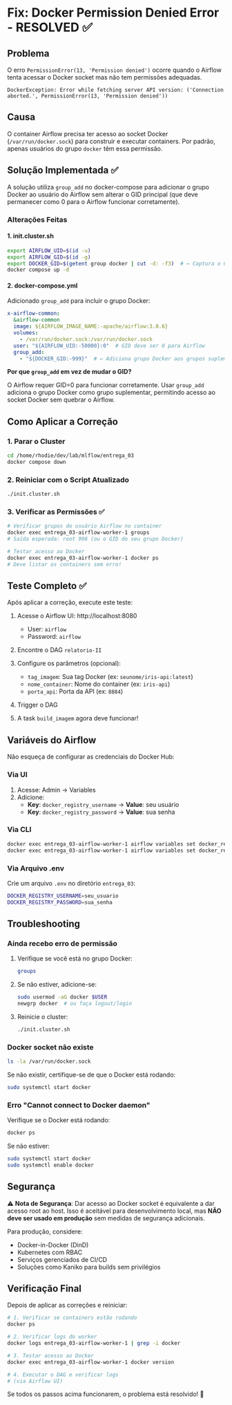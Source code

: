 # Fix: Docker Permission Denied Error - RESOLVED ✅

## Problema

O erro `PermissionError(13, 'Permission denied')` ocorre quando o Airflow tenta acessar o Docker socket mas não tem permissões adequadas.

```
DockerException: Error while fetching server API version: ('Connection aborted.', PermissionError(13, 'Permission denied'))
```

## Causa

O container Airflow precisa ter acesso ao socket Docker (`/var/run/docker.sock`) para construir e executar containers. Por padrão, apenas usuários do grupo `docker` têm essa permissão.

## Solução Implementada ✅

A solução utiliza `group_add` no docker-compose para adicionar o grupo Docker ao usuário do Airflow sem alterar o GID principal (que deve permanecer como 0 para o Airflow funcionar corretamente).

### Alterações Feitas

#### 1. init.cluster.sh

```bash
export AIRFLOW_UID=$(id -u)
export AIRFLOW_GID=$(id -g)
export DOCKER_GID=$(getent group docker | cut -d: -f3)  # ← Captura o GID do Docker
docker compose up -d
```

#### 2. docker-compose.yml

Adicionado `group_add` para incluir o grupo Docker:

```yaml
x-airflow-common:
  &airflow-common
  image: ${AIRFLOW_IMAGE_NAME:-apache/airflow:3.0.6}
  volumes:
    - /var/run/docker.sock:/var/run/docker.sock
  user: "${AIRFLOW_UID:-50000}:0"  # GID deve ser 0 para Airflow
  group_add:
    - "${DOCKER_GID:-999}"  # ← Adiciona grupo Docker aos grupos suplementares
```

**Por que `group_add` em vez de mudar o GID?**

O Airflow requer GID=0 para funcionar corretamente. Usar `group_add` adiciona o grupo Docker como grupo suplementar, permitindo acesso ao socket Docker sem quebrar o Airflow.

## Como Aplicar a Correção

### 1. Parar o Cluster

```bash
cd /home/rhodie/dev/lab/mlflow/entrega_03
docker compose down
```

### 2. Reiniciar com o Script Atualizado

```bash
./init.cluster.sh
```

### 3. Verificar as Permissões ✅

```bash
# Verificar grupos do usuário Airflow no container
docker exec entrega_03-airflow-worker-1 groups
# Saída esperada: root 998 (ou o GID do seu grupo Docker)

# Testar acesso ao Docker
docker exec entrega_03-airflow-worker-1 docker ps
# Deve listar os containers sem erro!
```

## Teste Completo ✅

Após aplicar a correção, execute este teste:

1. Acesse o Airflow UI: http://localhost:8080
   - User: `airflow`
   - Password: `airflow`

2. Encontre o DAG `relatorio-II`

3. Configure os parâmetros (opcional):
   - `tag_imagem`: Sua tag Docker (ex: `seunome/iris-api:latest`)
   - `nome_container`: Nome do container (ex: `iris-api`)
   - `porta_api`: Porta da API (ex: `8884`)

4. Trigger o DAG

5. A task `build_imagem` agora deve funcionar!

## Variáveis do Airflow

Não esqueça de configurar as credenciais do Docker Hub:

### Via UI

1. Acesse: Admin → Variables
2. Adicione:
   - **Key**: `docker_registry_username` → **Value**: seu usuário
   - **Key**: `docker_registry_password` → **Value**: sua senha

### Via CLI

```bash
docker exec entrega_03-airflow-worker-1 airflow variables set docker_registry_username "seu_usuario"
docker exec entrega_03-airflow-worker-1 airflow variables set docker_registry_password "sua_senha"
```

### Via Arquivo .env

Crie um arquivo `.env` no diretório `entrega_03`:

```bash
DOCKER_REGISTRY_USERNAME=seu_usuario
DOCKER_REGISTRY_PASSWORD=sua_senha
```

## Troubleshooting

### Ainda recebo erro de permissão

1. Verifique se você está no grupo Docker:
   ```bash
   groups
   ```

2. Se não estiver, adicione-se:
   ```bash
   sudo usermod -aG docker $USER
   newgrp docker  # ou faça logout/login
   ```

3. Reinicie o cluster:
   ```bash
   ./init.cluster.sh
   ```

### Docker socket não existe

```bash
ls -la /var/run/docker.sock
```

Se não existir, certifique-se de que o Docker está rodando:
```bash
sudo systemctl start docker
```

### Erro "Cannot connect to Docker daemon"

Verifique se o Docker está rodando:
```bash
docker ps
```

Se não estiver:
```bash
sudo systemctl start docker
sudo systemctl enable docker
```

## Segurança

⚠️ **Nota de Segurança**: Dar acesso ao Docker socket é equivalente a dar acesso root ao host. Isso é aceitável para desenvolvimento local, mas **NÃO deve ser usado em produção** sem medidas de segurança adicionais.

Para produção, considere:
- Docker-in-Docker (DinD)
- Kubernetes com RBAC
- Serviços gerenciados de CI/CD
- Soluções como Kaniko para builds sem privilégios

## Verificação Final

Depois de aplicar as correções e reiniciar:

```bash
# 1. Verificar se containers estão rodando
docker ps

# 2. Verificar logs do worker
docker logs entrega_03-airflow-worker-1 | grep -i docker

# 3. Testar acesso ao Docker
docker exec entrega_03-airflow-worker-1 docker version

# 4. Executar o DAG e verificar logs
# (via Airflow UI)
```

Se todos os passos acima funcionarem, o problema está resolvido! 🎉
